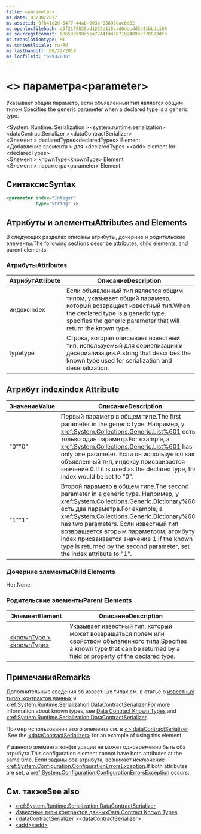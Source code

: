 ```yaml
---
title: <parameter>
ms.date: 03/30/2017
ms.assetid: 0fb41e2d-64f7-44ab-993e-05892eac6d82
ms.openlocfilehash: c3f2179835ad1232e115cad0decdd3d41bbdc160
ms.sourcegitcommit: 68653db98c5ea7744fd438710248935f70020dfb
ms.translationtype: MT
ms.contentlocale: ru-RU
ms.lasthandoff: 08/22/2019
ms.locfileid: "69932836"
---
```

# <a name="parameter"></a><span data-ttu-id="832a4-101">\<> параметра</span><span class="sxs-lookup"><span data-stu-id="832a4-101">\<parameter></span></span>
<span data-ttu-id="832a4-102">Указывает общий параметр, если объявленный тип является общим типом.</span><span class="sxs-lookup"><span data-stu-id="832a4-102">Specifies the generic parameter when a declared type is a generic type.</span></span>  
  
 <span data-ttu-id="832a4-103">\<System. Runtime. Serialization ></span><span class="sxs-lookup"><span data-stu-id="832a4-103">\<system.runtime.serialization></span></span>  
<span data-ttu-id="832a4-104">\<dataContractSerializer ></span><span class="sxs-lookup"><span data-stu-id="832a4-104">\<dataContractSerializer></span></span>  
<span data-ttu-id="832a4-105">\<Элемент > declaredTypes</span><span class="sxs-lookup"><span data-stu-id="832a4-105">\<declaredTypes> Element</span></span>  
<span data-ttu-id="832a4-106">\<Добавление элемента > для \<declaredTypes ></span><span class="sxs-lookup"><span data-stu-id="832a4-106">\<add> element for \<declaredTypes></span></span>  
<span data-ttu-id="832a4-107">\<Элемент > knownType</span><span class="sxs-lookup"><span data-stu-id="832a4-107">\<knownType> Element</span></span>  
<span data-ttu-id="832a4-108">\<Элемент > параметра</span><span class="sxs-lookup"><span data-stu-id="832a4-108">\<parameter> Element</span></span>  
  
## <a name="syntax"></a><span data-ttu-id="832a4-109">Синтаксис</span><span class="sxs-lookup"><span data-stu-id="832a4-109">Syntax</span></span>  
  
```xml  
<parameter index="Integer"
           type="String" />
```  
  
## <a name="attributes-and-elements"></a><span data-ttu-id="832a4-110">Атрибуты и элементы</span><span class="sxs-lookup"><span data-stu-id="832a4-110">Attributes and Elements</span></span>  
 <span data-ttu-id="832a4-111">В следующих разделах описаны атрибуты, дочерние и родительские элементы.</span><span class="sxs-lookup"><span data-stu-id="832a4-111">The following sections describe attributes, child elements, and parent elements.</span></span>  
  
### <a name="attributes"></a><span data-ttu-id="832a4-112">Атрибуты</span><span class="sxs-lookup"><span data-stu-id="832a4-112">Attributes</span></span>  
  
|<span data-ttu-id="832a4-113">Атрибут</span><span class="sxs-lookup"><span data-stu-id="832a4-113">Attribute</span></span>|<span data-ttu-id="832a4-114">Описание</span><span class="sxs-lookup"><span data-stu-id="832a4-114">Description</span></span>|  
|---------------|-----------------|  
|<span data-ttu-id="832a4-115">индекс</span><span class="sxs-lookup"><span data-stu-id="832a4-115">index</span></span>|<span data-ttu-id="832a4-116">Если объявленный тип является общим типом, указывает общий параметр, который возвращает известный тип.</span><span class="sxs-lookup"><span data-stu-id="832a4-116">When the declared type is a generic type, specifies the generic parameter that will return the known type.</span></span>|  
|<span data-ttu-id="832a4-117">type</span><span class="sxs-lookup"><span data-stu-id="832a4-117">type</span></span>|<span data-ttu-id="832a4-118">Строка, которая описывает известный тип, используемый для сериализации и десериализации.</span><span class="sxs-lookup"><span data-stu-id="832a4-118">A string that describes the known type used for serialization and deserialization.</span></span>|  
  
## <a name="index-attribute"></a><span data-ttu-id="832a4-119">Атрибут index</span><span class="sxs-lookup"><span data-stu-id="832a4-119">index Attribute</span></span>  
  
|<span data-ttu-id="832a4-120">Значение</span><span class="sxs-lookup"><span data-stu-id="832a4-120">Value</span></span>|<span data-ttu-id="832a4-121">Описание</span><span class="sxs-lookup"><span data-stu-id="832a4-121">Description</span></span>|  
|-----------|-----------------|  
|<span data-ttu-id="832a4-122">"0"</span><span class="sxs-lookup"><span data-stu-id="832a4-122">"0"</span></span>|<span data-ttu-id="832a4-123">Первый параметр в общем типе.</span><span class="sxs-lookup"><span data-stu-id="832a4-123">The first parameter in the generic type.</span></span> <span data-ttu-id="832a4-124">Например, у <xref:System.Collections.Generic.List%601> есть только один параметр.</span><span class="sxs-lookup"><span data-stu-id="832a4-124">For example, a <xref:System.Collections.Generic.List%601> has only one parameter.</span></span> <span data-ttu-id="832a4-125">Если он используется как объявленный тип, индексу присваивается значение 0.</span><span class="sxs-lookup"><span data-stu-id="832a4-125">If it is used as the declared type, the index would be set to "0".</span></span>|  
|<span data-ttu-id="832a4-126">"1"</span><span class="sxs-lookup"><span data-stu-id="832a4-126">"1"</span></span>|<span data-ttu-id="832a4-127">Второй параметр в общем типе.</span><span class="sxs-lookup"><span data-stu-id="832a4-127">The second parameter in a generic type.</span></span> <span data-ttu-id="832a4-128">Например, у <xref:System.Collections.Generic.Dictionary%602> есть два параметра.</span><span class="sxs-lookup"><span data-stu-id="832a4-128">For example, a <xref:System.Collections.Generic.Dictionary%602> has two parameters.</span></span> <span data-ttu-id="832a4-129">Если известный тип возвращается вторым параметром, атрибуту index присваивается значение 1.</span><span class="sxs-lookup"><span data-stu-id="832a4-129">If the known type is returned by the second parameter, set the index attribute to "1".</span></span>|  
  
### <a name="child-elements"></a><span data-ttu-id="832a4-130">Дочерние элементы</span><span class="sxs-lookup"><span data-stu-id="832a4-130">Child Elements</span></span>  
 <span data-ttu-id="832a4-131">Нет.</span><span class="sxs-lookup"><span data-stu-id="832a4-131">None.</span></span>  
  
### <a name="parent-elements"></a><span data-ttu-id="832a4-132">Родительские элементы</span><span class="sxs-lookup"><span data-stu-id="832a4-132">Parent Elements</span></span>  
  
|<span data-ttu-id="832a4-133">Элемент</span><span class="sxs-lookup"><span data-stu-id="832a4-133">Element</span></span>|<span data-ttu-id="832a4-134">Описание</span><span class="sxs-lookup"><span data-stu-id="832a4-134">Description</span></span>|  
|-------------|-----------------|  
|[<span data-ttu-id="832a4-135">\<knownType ></span><span class="sxs-lookup"><span data-stu-id="832a4-135">\<knownType></span></span>](knowntype.md)|<span data-ttu-id="832a4-136">Указывает известный тип, который может возвращаться полем или свойством объявленного типа.</span><span class="sxs-lookup"><span data-stu-id="832a4-136">Specifies a known type that can be returned by a field or property of the declared type.</span></span>|  
  
## <a name="remarks"></a><span data-ttu-id="832a4-137">Примечания</span><span class="sxs-lookup"><span data-stu-id="832a4-137">Remarks</span></span>  
 <span data-ttu-id="832a4-138">Дополнительные сведения об известных типах см. в статье о [известных типах контрактов данных](../../../wcf/feature-details/data-contract-known-types.md) и <xref:System.Runtime.Serialization.DataContractSerializer>.</span><span class="sxs-lookup"><span data-stu-id="832a4-138">For more information about known types, see [Data Contract Known Types](../../../wcf/feature-details/data-contract-known-types.md) and <xref:System.Runtime.Serialization.DataContractSerializer>.</span></span>  
  
 <span data-ttu-id="832a4-139">Пример использования этого элемента см. в [ \<> dataContractSerializer](datacontractserializer-element.md) .</span><span class="sxs-lookup"><span data-stu-id="832a4-139">See the [\<dataContractSerializer>](datacontractserializer-element.md) for an example of using this element.</span></span>  
  
 <span data-ttu-id="832a4-140">У данного элемента конфигурации не может одновременно быть оба атрибута.</span><span class="sxs-lookup"><span data-stu-id="832a4-140">This configuration element cannot have both attributes at the same time.</span></span> <span data-ttu-id="832a4-141">Если заданы оба атрибута, возникает исключение <xref:System.Configuration.ConfigurationErrorsException>.</span><span class="sxs-lookup"><span data-stu-id="832a4-141">If both attributes are set, a <xref:System.Configuration.ConfigurationErrorsException> occurs.</span></span>  
  
## <a name="see-also"></a><span data-ttu-id="832a4-142">См. также</span><span class="sxs-lookup"><span data-stu-id="832a4-142">See also</span></span>

- <xref:System.Runtime.Serialization.DataContractSerializer>
- [<span data-ttu-id="832a4-143">Известные типы контрактов данных</span><span class="sxs-lookup"><span data-stu-id="832a4-143">Data Contract Known Types</span></span>](../../../wcf/feature-details/data-contract-known-types.md)
- [<span data-ttu-id="832a4-144">\<dataContractSerializer ></span><span class="sxs-lookup"><span data-stu-id="832a4-144">\<dataContractSerializer></span></span>](datacontractserializer-element.md)
- [<span data-ttu-id="832a4-145">\<add></span><span class="sxs-lookup"><span data-stu-id="832a4-145">\<add></span></span>](add-of-declaredtypes-element.md)
